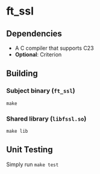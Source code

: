 # ft_ssl

## Dependencies

- A C compiler that supports C23 
- **Optional**: Criterion

## Building

### Subject binary (`ft_ssl`)

```shell
make
```

### Shared library (`libfssl.so`)
```shell
make lib
```

## Unit Testing

Simply run `make test`
    